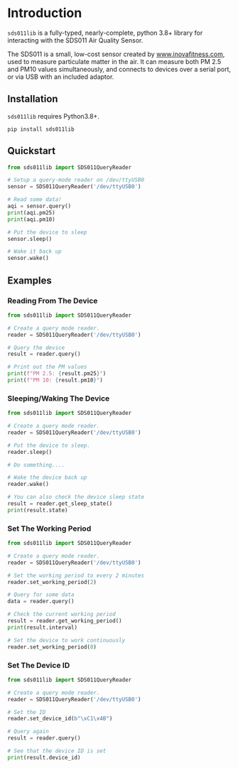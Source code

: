 # Introduction

`sds011lib` is a fully-typed, nearly-complete, python 3.8+ library for interacting with the SDS011 Air Quality Sensor.

The SDS011 is a small, low-cost sensor created by www.inovafitness.com, used to measure particulate matter in the air.  It 
can measure both PM 2.5 and PM10 values simultaneously, and connects to devices over a serial port, or via USB with an
included adaptor.

## Installation

`sds011lib` requires Python3.8+.

```commandline
pip install sds011lib
```

## Quickstart

```python
from sds011lib import SDS011QueryReader

# Setup a query-mode reader on /dev/ttyUSB0 
sensor = SDS011QueryReader('/dev/ttyUSB0')

# Read some data!
aqi = sensor.query()
print(aqi.pm25)
print(aqi.pm10)

# Put the device to sleep
sensor.sleep()

# Wake it back up
sensor.wake()
```

## Examples

### Reading From The Device

```python
from sds011lib import SDS011QueryReader

# Create a query mode reader.
reader = SDS011QueryReader('/dev/ttyUSB0')

# Query the device
result = reader.query()

# Print out the PM values
print(f"PM 2.5: {result.pm25}")
print(f"PM 10: {result.pm10}")
```

### Sleeping/Waking The Device

```python
from sds011lib import SDS011QueryReader

# Create a query mode reader.
reader = SDS011QueryReader('/dev/ttyUSB0')

# Put the device to sleep.
reader.sleep()

# Do something....

# Wake the device back up
reader.wake()

# You can also check the device sleep state
result = reader.get_sleep_state()
print(result.state)
```

### Set The Working Period

```python
from sds011lib import SDS011QueryReader

# Create a query mode reader.
reader = SDS011QueryReader('/dev/ttyUSB0')

# Set the working period to every 2 minutes
reader.set_working_period(2)

# Query for some data
data = reader.query()

# Check the current working period
result = reader.get_working_period()
print(result.interval)

# Set the device to work continuously
reader.set_working_period(0)
```

### Set The Device ID

```python
from sds011lib import SDS011QueryReader

# Create a query mode reader.
reader = SDS011QueryReader('/dev/ttyUSB0')

# Set the ID
reader.set_device_id(b"\xC1\x4B")

# Query again
result = reader.query()

# See that the device ID is set
print(result.device_id)
```